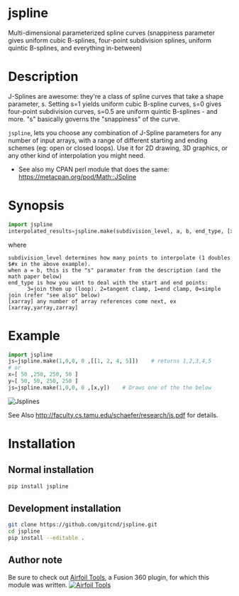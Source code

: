 # jspline

Multi-dimensional parameterized spline curves (snappiness parameter gives uniform cubic B-splines, four-point subdivision splines, uniform quintic B-splines, and everything in-between)

# Description
    
J-Splines are awesome: they're a class of spline curves that take a shape parameter, s. Setting s=1 yields uniform cubic B-spline curves, s=0 gives four-point subdivision curves, s=0.5 are uniform quintic B-splines - and more. "s" basically governs the "snappiness" of the curve.

`jspline`, lets you choose any combination of J-Spline parameters for any number of input arrays, with a range of different starting and ending schemes (eg: open or closed loops). Use it for 2D drawing, 3D graphics, or any other kind of interpolation you might need.

- See also my CPAN perl module that does the same: https://metacpan.org/pod/Math::JSpline

# Synopsis

```python
import jspline
interpolated_results=jspline.make(subdivision_level, a, b, end_type, [xarray, ...])
```
where
```
subdivision_level determines how many points to interpolate (1 doubles $#x in the above example). 
when a = b, this is the "s" paramater from the description (and the math paper below)
end_type is how you want to deal with the start and end points:
      3=join them up (loop). 2=tangent clamp, 1=end clamp, 0=simple join (refer "see also" below)
[xarray] any number of array references come next, ex [xarray,yarray,zarray]
```

# Example

```python
import jspline
js=jspline.make(1,0,0, 0 ,[[1, 2, 4, 5]])    # returns 1,2,3,4,5
# or
x=[ 50 ,250, 250, 50 ]
y=[ 50, 50, 250, 250 ]
js=jspline.make(1,0,0, 0 ,[x,y])    # Draws one of the the below
```
![Jsplines](http://www.chrisdrake.com/draw-some-jsplines.gif)

See Also http://faculty.cs.tamu.edu/schaefer/research/js.pdf for details.

# Installation
 
## Normal installation

```bash
pip install jspline
```

## Development installation

```bash
git clone https://github.com/gitcnd/jspline.git
cd jspline
pip install --editable .
```

## Author note

Be sure to check out [Airfoil Tools](https://forums.autodesk.com/t5/fusion-360-api-and-scripts/add-in-announcement-hydrofoil-and-airfoil-tools-seeking-your/td-p/9453985), a Fusion 360 plugin, for which this module was written.
[![Airfoil Tools](http://www.chrisdrake.com/j-spline_airfoil.png)](https://forums.autodesk.com/t5/fusion-360-api-and-scripts/add-in-announcement-hydrofoil-and-airfoil-tools-seeking-your/td-p/9453985)
